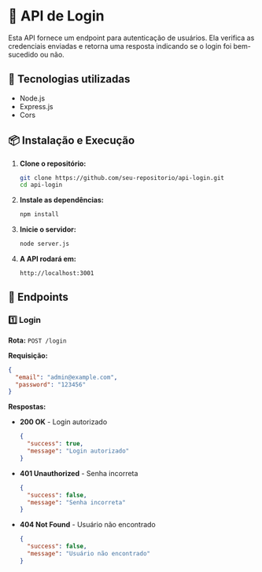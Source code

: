# 📌 API de Login

Esta API fornece um endpoint para autenticação de usuários. Ela verifica as credenciais enviadas e retorna uma resposta indicando se o login foi bem-sucedido ou não.

## 🚀 Tecnologias utilizadas
- Node.js
- Express.js
- Cors

## 📦 Instalação e Execução

1. **Clone o repositório:**
   ```sh
   git clone https://github.com/seu-repositorio/api-login.git
   cd api-login
   ```

2. **Instale as dependências:**
   ```sh
   npm install
   ```

3. **Inicie o servidor:**
   ```sh
   node server.js
   ```

4. **A API rodará em:**
   ```
   http://localhost:3001
   ```

## 📌 Endpoints

### **1️⃣ Login**
**Rota:** `POST /login`

**Requisição:**
```json
{
  "email": "admin@example.com",
  "password": "123456"
}
```

**Respostas:**
- **200 OK** - Login autorizado
  ```json
  {
    "success": true,
    "message": "Login autorizado"
  }
  ```
- **401 Unauthorized** - Senha incorreta
  ```json
  {
    "success": false,
    "message": "Senha incorreta"
  }
  ```
- **404 Not Found** - Usuário não encontrado
  ```json
  {
    "success": false,
    "message": "Usuário não encontrado"
  }
  ```
